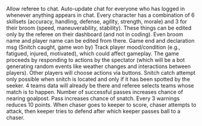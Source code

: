 Allow referee to chat.
Auto-update chat for everyone who has logged in whenever anything appears in chat.
Every character has a combination of 6 skillsets (accuracy, handling, defense, agility, strength, morale) and 3 for their broom (speed, maneuverability, stability).
These things can be edited only by the referee on their dashboard (and not in coding). Even broom name and player name can be edited from there.
Game end and declaration msg (Snitch caught, game won by)
Track player mood/condition (e.g., fatigued, injured, motivated), which could affect gameplay.
The game proceeds by responding to actions by the spectator (which will be a bot generating random events like weather changes and interactions between players). Other players will choose actions via buttons.
Snitch catch attempt only possible when snitch is located and only if it has been spotted by the seeker.
4 teams data will already be there and referee selects teams whose match is to happen.
Number of successful passes increases chance of nearing goalpost.
Pass increases chance of snatch.
Every 3 warnings reduces 10 points.
When chaser goes to keeper to score, chaser attempts to attack, then keeper tries to defend after which keeper passes ball to a chaser.